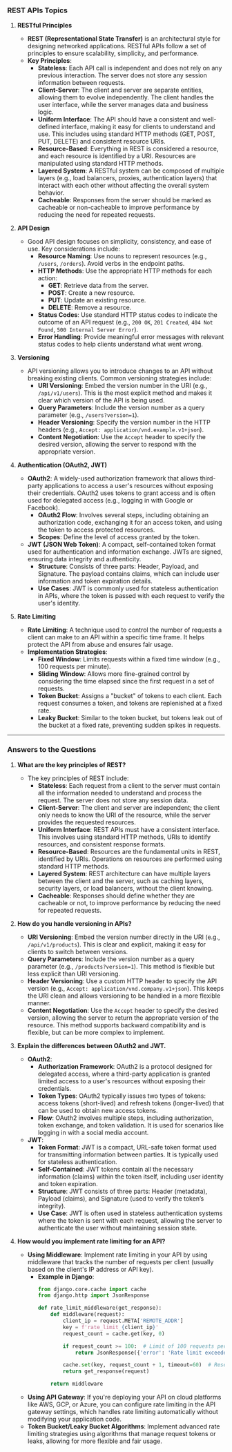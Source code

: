 
### **REST APIs Topics**

1. **RESTful Principles**
   - **REST (Representational State Transfer)** is an architectural style for designing networked applications. RESTful APIs follow a set of principles to ensure scalability, simplicity, and performance.
   - **Key Principles**:
     - **Stateless**: Each API call is independent and does not rely on any previous interaction. The server does not store any session information between requests.
     - **Client-Server**: The client and server are separate entities, allowing them to evolve independently. The client handles the user interface, while the server manages data and business logic.
     - **Uniform Interface**: The API should have a consistent and well-defined interface, making it easy for clients to understand and use. This includes using standard HTTP methods (GET, POST, PUT, DELETE) and consistent resource URIs.
     - **Resource-Based**: Everything in REST is considered a resource, and each resource is identified by a URI. Resources are manipulated using standard HTTP methods.
     - **Layered System**: A RESTful system can be composed of multiple layers (e.g., load balancers, proxies, authentication layers) that interact with each other without affecting the overall system behavior.
     - **Cacheable**: Responses from the server should be marked as cacheable or non-cacheable to improve performance by reducing the need for repeated requests.

2. **API Design**
   - Good API design focuses on simplicity, consistency, and ease of use. Key considerations include:
     - **Resource Naming**: Use nouns to represent resources (e.g., `/users`, `/orders`). Avoid verbs in the endpoint paths.
     - **HTTP Methods**: Use the appropriate HTTP methods for each action:
       - **GET**: Retrieve data from the server.
       - **POST**: Create a new resource.
       - **PUT**: Update an existing resource.
       - **DELETE**: Remove a resource.
     - **Status Codes**: Use standard HTTP status codes to indicate the outcome of an API request (e.g., `200 OK`, `201 Created`, `404 Not Found`, `500 Internal Server Error`).
     - **Error Handling**: Provide meaningful error messages with relevant status codes to help clients understand what went wrong.

3. **Versioning**
   - API versioning allows you to introduce changes to an API without breaking existing clients. Common versioning strategies include:
     - **URI Versioning**: Embed the version number in the URI (e.g., `/api/v1/users`). This is the most explicit method and makes it clear which version of the API is being used.
     - **Query Parameters**: Include the version number as a query parameter (e.g., `/users?version=1`).
     - **Header Versioning**: Specify the version number in the HTTP headers (e.g., `Accept: application/vnd.example.v1+json`).
     - **Content Negotiation**: Use the `Accept` header to specify the desired version, allowing the server to respond with the appropriate version.

4. **Authentication (OAuth2, JWT)**
   - **OAuth2**: A widely-used authorization framework that allows third-party applications to access a user's resources without exposing their credentials. OAuth2 uses tokens to grant access and is often used for delegated access (e.g., logging in with Google or Facebook).
     - **OAuth2 Flow**: Involves several steps, including obtaining an authorization code, exchanging it for an access token, and using the token to access protected resources.
     - **Scopes**: Define the level of access granted by the token.
   - **JWT (JSON Web Token)**: A compact, self-contained token format used for authentication and information exchange. JWTs are signed, ensuring data integrity and authenticity.
     - **Structure**: Consists of three parts: Header, Payload, and Signature. The payload contains claims, which can include user information and token expiration details.
     - **Use Cases**: JWT is commonly used for stateless authentication in APIs, where the token is passed with each request to verify the user's identity.

5. **Rate Limiting**
   - **Rate Limiting**: A technique used to control the number of requests a client can make to an API within a specific time frame. It helps protect the API from abuse and ensures fair usage.
   - **Implementation Strategies**:
     - **Fixed Window**: Limits requests within a fixed time window (e.g., 100 requests per minute).
     - **Sliding Window**: Allows more fine-grained control by considering the time elapsed since the first request in a set of requests.
     - **Token Bucket**: Assigns a "bucket" of tokens to each client. Each request consumes a token, and tokens are replenished at a fixed rate.
     - **Leaky Bucket**: Similar to the token bucket, but tokens leak out of the bucket at a fixed rate, preventing sudden spikes in requests.

---

### **Answers to the Questions**

1. **What are the key principles of REST?**
   - The key principles of REST include:
     - **Stateless**: Each request from a client to the server must contain all the information needed to understand and process the request. The server does not store any session data.
     - **Client-Server**: The client and server are independent; the client only needs to know the URI of the resource, while the server provides the requested resources.
     - **Uniform Interface**: REST APIs must have a consistent interface. This involves using standard HTTP methods, URIs to identify resources, and consistent response formats.
     - **Resource-Based**: Resources are the fundamental units in REST, identified by URIs. Operations on resources are performed using standard HTTP methods.
     - **Layered System**: REST architecture can have multiple layers between the client and the server, such as caching layers, security layers, or load balancers, without the client knowing.
     - **Cacheable**: Responses should define whether they are cacheable or not, to improve performance by reducing the need for repeated requests.

2. **How do you handle versioning in APIs?**
   - **URI Versioning**: Embed the version number directly in the URI (e.g., `/api/v1/products`). This is clear and explicit, making it easy for clients to switch between versions.
   - **Query Parameters**: Include the version number as a query parameter (e.g., `/products?version=1`). This method is flexible but less explicit than URI versioning.
   - **Header Versioning**: Use a custom HTTP header to specify the API version (e.g., `Accept: application/vnd.company.v1+json`). This keeps the URI clean and allows versioning to be handled in a more flexible manner.
   - **Content Negotiation**: Use the `Accept` header to specify the desired version, allowing the server to return the appropriate version of the resource. This method supports backward compatibility and is flexible, but can be more complex to implement.

3. **Explain the differences between OAuth2 and JWT.**
   - **OAuth2**:
     - **Authorization Framework**: OAuth2 is a protocol designed for delegated access, where a third-party application is granted limited access to a user's resources without exposing their credentials.
     - **Token Types**: OAuth2 typically issues two types of tokens: access tokens (short-lived) and refresh tokens (longer-lived) that can be used to obtain new access tokens.
     - **Flow**: OAuth2 involves multiple steps, including authorization, token exchange, and token validation. It is used for scenarios like logging in with a social media account.
   - **JWT**:
     - **Token Format**: JWT is a compact, URL-safe token format used for transmitting information between parties. It is typically used for stateless authentication.
     - **Self-Contained**: JWT tokens contain all the necessary information (claims) within the token itself, including user identity and token expiration.
     - **Structure**: JWT consists of three parts: Header (metadata), Payload (claims), and Signature (used to verify the token’s integrity).
     - **Use Case**: JWT is often used in stateless authentication systems where the token is sent with each request, allowing the server to authenticate the user without maintaining session state.

4. **How would you implement rate limiting for an API?**
   - **Using Middleware**: Implement rate limiting in your API by using middleware that tracks the number of requests per client (usually based on the client's IP address or API key).
     - **Example in Django**:
       ```python
       from django.core.cache import cache
       from django.http import JsonResponse

       def rate_limit_middleware(get_response):
           def middleware(request):
               client_ip = request.META['REMOTE_ADDR']
               key = f'rate_limit_{client_ip}'
               request_count = cache.get(key, 0)

               if request_count >= 100:  # Limit of 100 requests per minute
                   return JsonResponse({'error': 'Rate limit exceeded'}, status=429)

               cache.set(key, request_count + 1, timeout=60)  # Reset count every 60 seconds
               return get_response(request)

           return middleware
       ```
   - **Using API Gateway**: If you're deploying your API on cloud platforms like AWS, GCP, or Azure, you can configure rate limiting in the API gateway settings, which handles rate limiting automatically without modifying your application code.
   - **Token Bucket/Leaky Bucket Algorithms**: Implement advanced rate limiting strategies using algorithms that manage request tokens or leaks, allowing for more flexible and fair usage.

